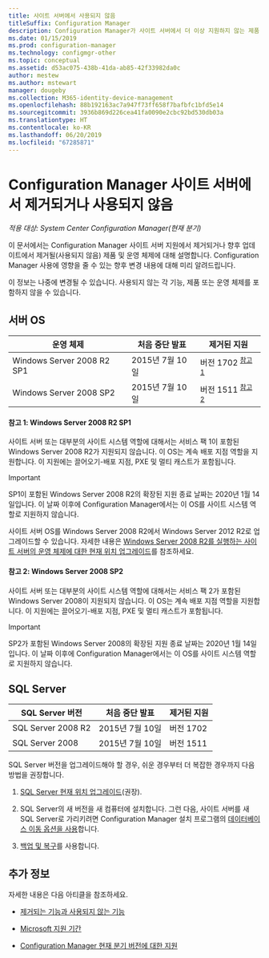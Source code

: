 ```yaml
---
title: 사이트 서버에서 사용되지 않음
titleSuffix: Configuration Manager
description: Configuration Manager가 사이트 서버에서 더 이상 지원하지 않는 제품 및 운영 체제에 대해 알아봅니다.
ms.date: 01/15/2019
ms.prod: configuration-manager
ms.technology: configmgr-other
ms.topic: conceptual
ms.assetid: d53ac075-438b-41da-ab85-42f33982da0c
author: mestew
ms.author: mstewart
manager: dougeby
ms.collection: M365-identity-device-management
ms.openlocfilehash: 88b192163ac7a947f73ff658f7bafbfc1bfd5e14
ms.sourcegitcommit: 3936b869d226cea41fa0090e2cbc92bd530db03a
ms.translationtype: HT
ms.contentlocale: ko-KR
ms.lasthandoff: 06/20/2019
ms.locfileid: "67285871"
---
```

# <a name="removed-and-deprecated-for-configuration-manager-site-servers"></a>Configuration Manager 사이트 서버에서 제거되거나 사용되지 않음

*적용 대상: System Center Configuration Manager(현재 분기)*

이 문서에서는 Configuration Manager 사이트 서버 지원에서 제거되거나 향후 업데이트에서 제거될(사용되지 않음) 제품 및 운영 체제에 대해 설명합니다. Configuration Manager 사용에 영향을 줄 수 있는 향후 변경 내용에 대해 미리 알려드립니다.  

이 정보는 나중에 변경될 수 있습니다. 사용되지 않는 각 기능, 제품 또는 운영 체제를 포함하지 않을 수 있습니다.  



## <a name="server-os"></a>서버 OS  

|**운영 체제**|**처음 중단 발표**|**제거된 지원** |  
|-|-|-| 
|Windows Server 2008 R2 SP1|2015년 7월 10일| 버전 1702 <sup>[참고 1](#bkmk_note1)</sup>| 
|Windows Server 2008 SP2|2015년 7월 10일|버전 1511 <sup>[참고 2](#bkmk_note2)</sup>|  

#### <a name="bkmk_note1"></a> 참고 1: Windows Server 2008 R2 SP1
사이트 서버 또는 대부분의 사이트 시스템 역할에 대해서는 서비스 팩 1이 포함된 Windows Server 2008 R2가 지원되지 않습니다. 이 OS는 계속 배포 지점 역할을 지원합니다. 이 지원에는 끌어오기-배포 지점, PXE 및 멀티 캐스트가 포함됩니다. 

> [!Important]  
> SP1이 포함된 Windows Server 2008 R2의 확장된 지원 종료 날짜는 2020년 1월 14일입니다. 이 날짜 이후에 Configuration Manager에서는 이 OS를 사이트 시스템 역할로 지원하지 않습니다. 

사이트 서버 OS를 Windows Server 2008 R2에서 Windows Server 2012 R2로 업그레이드할 수 있습니다. 자세한 내용은 [Windows Server 2008 R2를 실행하는 사이트 서버의 운영 체제에 대한 현재 위치 업그레이드](/sccm/core/servers/manage/upgrade-on-premises-infrastructure#BKMK_SupConfigUpgradeSiteSrv)를 참조하세요.  


#### <a name="bkmk_note2"></a> 참고 2: Windows Server 2008 SP2
사이트 서버 또는 대부분의 사이트 시스템 역할에 대해서는 서비스 팩 2가 포함된 Windows Server 2008이 지원되지 않습니다. 이 OS는 계속 배포 지점 역할을 지원합니다. 이 지원에는 끌어오기-배포 지점, PXE 및 멀티 캐스트가 포함됩니다. 

> [!Important]  
> SP2가 포함된 Windows Server 2008의 확장된 지원 종료 날짜는 2020년 1월 14일입니다. 이 날짜 이후에 Configuration Manager에서는 이 OS를 사이트 시스템 역할로 지원하지 않습니다.  



## <a name="sql-server"></a>SQL Server   

|**SQL Server 버전**|**처음 중단 발표**|**제거된 지원**|   
|-|-|-| 
|SQL Server 2008 R2|2015년 7월 10일|버전 1702| 
|SQL Server 2008|2015년 7월 10일|버전 1511|  


SQL Server 버전을 업그레이드해야 할 경우, 쉬운 경우부터 더 복잡한 경우까지 다음 방법을 권장합니다.

1. [SQL Server 현재 위치 업그레이드](/sccm/core/servers/manage/upgrade-on-premises-infrastructure#BKMK_SupConfigUpgradeDBSrv)(권장).  

2. SQL Server의 새 버전을 새 컴퓨터에 설치합니다. 그런 다음, 사이트 서버를 새 SQL Server로 가리키려면 Configuration Manager 설치 프로그램의 [데이터베이스 이동 옵션을 사용](/sccm/core/servers/manage/modify-your-infrastructure#bkmk_dbconfig)합니다.  

3. [백업 및 복구](/sccm/protect/understand/backup-and-recovery)를 사용합니다.  



## <a name="more-information"></a>추가 정보

자세한 내용은 다음 아티클을 참조하세요. 

- [제거되는 기능과 사용되지 않는 기능](/sccm/core/plan-design/changes/deprecated/removed-and-deprecated)  

- [Microsoft 지원 기간](https://support.microsoft.com/lifecycle)  

- [Configuration Manager 현재 분기 버전에 대한 지원](/sccm/core/servers/manage/current-branch-versions-supported)  

